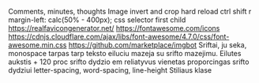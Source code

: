 Comments, minutes, thoughts
Image invert and crop
hard reload ctrl shift r
margin-left: calc(50% - 400px);
css selector first child
https://realfavicongenerator.net/
https://fontawesome.com/icons
https://cdnjs.cloudflare.com/ajax/libs/font-awesome/4.7.0/css/font-awesome.min.css
https://github.com/marketplace/imgbot
Sriftai, ju seka, monospace
tarpas tarp teksto eiluciu mazeja su srifto mazejimu.
Eilutes aukstis + 120 proc srifto dydzio
em reliatyvus vienetas proporcingas srifto dydziui
letter-spacing, word-spacing, line-height
Stiliaus klase